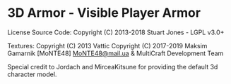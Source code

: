 3D Armor - Visible Player Armor
===============================

License Source Code: Copyright (C) 2013-2018 Stuart Jones - LGPL v3.0+

Textures:
Copyright (C) 2013 Vattic
Copyright (C) 2017-2019 Maksim Gamarnik [MoNTE48] MoNTE48@mail.ua & MultiCraft Development Team

Special credit to Jordach and MirceaKitsune for providing the default 3d character model.
